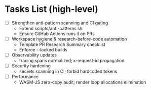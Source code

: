 # Tasks List (high-level)

- [ ] Strengthen anti-pattern scanning and CI gating
  - Extend scripts/anti-patterns.sh
  - Ensure GitHub Actions runs it on PRs
- [ ] Workspace hygiene & research-before-code automation
  - Template PR Research Summary checklist
  - Enforce --locked builds
- [ ] Observability updates
  - tracing spans normalized; x-request-id propagation
- [ ] Security hardening
  - secrets scanning in CI; forbid hardcoded tokens
- [ ] Performance
  - WASM-JS zero-copy audit; render loop allocations elimination

